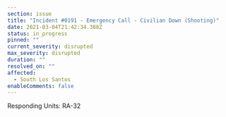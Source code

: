 ```yaml
---
section: issue
title: "Incident #0191 - Emergency Call - Civilian Down (Shooting)"
date: 2021-03-04T21:42:34.388Z
status: in_progress
pinned: ""
current_severity: disrupted
max_severity: disrupted
duration: ""
resolved_on: ""
affected:
  - South Los Santos
enableComments: false
---
```

Responding Units: RA-32